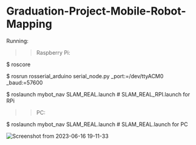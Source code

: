 # Graduation-Project-Mobile-Robot-Mapping
Running:

>> Raspberry Pi: 

$ roscore

$ rosrun rosserial_arduino serial_node.py _port:=/dev/ttyACM0 _baud:=57600

$ roslaunch mybot_nav SLAM_REAL.launch # SLAM_REAL_RPI.launch for RPi


>> PC:

$ roslaunch mybot_nav SLAM_REAL.launch # SLAM_REAL.launch for PC



![Screenshot from 2023-06-16 19-11-33](https://github.com/AhmedIsmail007/Graduation-Project-Mobile-Robot-Mapping/assets/108105551/657f1b56-689c-44e2-9564-3dcc086e64d9)
